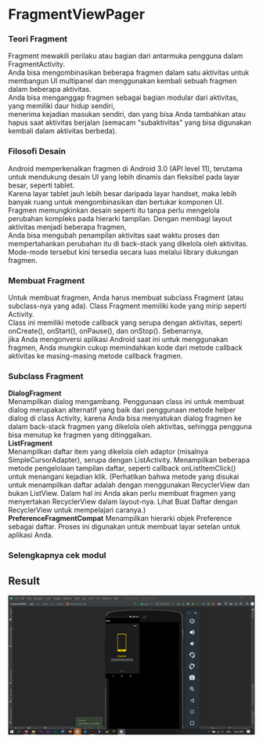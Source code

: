 # FragmentViewPager
### Teori Fragment
Fragment mewakili perilaku atau bagian dari antarmuka pengguna dalam FragmentActivity. <br>
Anda bisa mengombinasikan beberapa fragmen dalam satu aktivitas untuk membangun UI multipanel dan menggunakan kembali sebuah fragmen dalam beberapa aktivitas. <br>
Anda bisa menganggap fragmen sebagai bagian modular dari aktivitas, yang memiliki daur hidup sendiri, <br>
menerima kejadian masukan sendiri, dan yang bisa Anda tambahkan atau hapus saat aktivitas berjalan (semacam "subaktivitas" yang bisa digunakan kembali dalam aktivitas berbeda).<br>

### Filosofi Desain
Android memperkenalkan fragmen di Android 3.0 (API level 11), terutama untuk mendukung desain UI yang lebih dinamis dan fleksibel pada layar besar, seperti tablet. <br>
Karena layar tablet jauh lebih besar daripada layar handset, maka lebih banyak ruang untuk mengombinasikan dan bertukar komponen UI. <br>
Fragmen memungkinkan desain seperti itu tanpa perlu mengelola perubahan kompleks pada hierarki tampilan. Dengan membagi layout aktivitas menjadi beberapa fragmen, <br>
Anda bisa mengubah penampilan aktivitas saat waktu proses dan mempertahankan perubahan itu di back-stack yang dikelola oleh aktivitas. Mode-mode tersebut kini tersedia secara luas melalui library dukungan fragmen. <br>

### Membuat Fragment
Untuk membuat fragmen, Anda harus membuat subclass Fragment (atau subclass-nya yang ada). Class Fragment memiliki kode yang mirip seperti Activity. <br>
Class ini memiliki metode callback yang serupa dengan aktivitas, seperti onCreate(), onStart(), onPause(), dan onStop(). Sebenarnya, <br>
jika Anda mengonversi aplikasi Android saat ini untuk menggunakan fragmen, Anda mungkin cukup memindahkan kode dari metode callback aktivitas ke masing-masing metode callback fragmen. <br>

### Subclass Fragment

**DialogFragment** <br>
    Menampilkan dialog mengambang. Penggunaan class ini untuk membuat dialog merupakan alternatif yang baik dari penggunaan metode helper dialog di class Activity, karena Anda bisa menyatukan dialog fragmen ke dalam back-stack fragmen yang dikelola oleh aktivitas, sehingga pengguna bisa menutup ke fragmen yang ditinggalkan. <br>
**ListFragment** <br>
    Menampilkan daftar item yang dikelola oleh adaptor (misalnya SimpleCursorAdapter), serupa dengan ListActivity. Menampilkan beberapa metode pengelolaan tampilan daftar, seperti callback onListItemClick() untuk menangani kejadian klik. 
    (Perhatikan bahwa metode yang disukai untuk menampilkan daftar adalah dengan menggunakan RecyclerView dan bukan ListView. Dalam hal ini Anda akan perlu membuat fragmen yang menyertakan RecyclerView dalam layout-nya. Lihat Buat Daftar dengan RecyclerView untuk mempelajari caranya.) <br>
**PreferenceFragmentCompat**
    Menampilkan hierarki objek Preference sebagai daftar. Proses ini digunakan untuk membuat layar setelan untuk aplikasi Anda. <br>
    
   ### Selengkapnya cek modul
   ## Result
   ![Alt Text](https://github.com/adam033/FragmentViewPager/blob/main/Screenshot%20(637).png)
   
